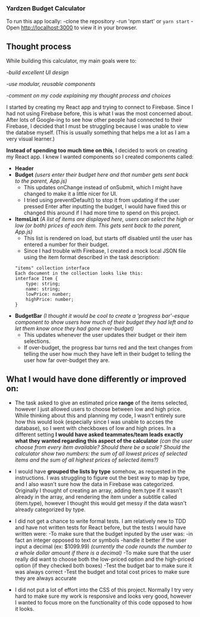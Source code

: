 ### Yardzen Budget Calculator

To run this app locally:
-clone the repository
-run 'npm start' or `yarn start`
-Open [http://localhost:3000](http://localhost:3000) to view it in your browser. 

## Thought process
While building this calculator, my main goals were to:

*-build excellent UI design*

*-use modular, reusable components*

*-comment on my code explaining my thought process and choices*


I started by creating my React app and trying to connect to Firebase. Since I had not using Firebase before, this is what I was the most concerned about. After lots of Google-ing to see how other people had connected to their Firebase, I decided that I must be struggling because I was unable to view the databse myself. (This is usually something that helps me a lot as I am a very visual learner.)

**Instead of spending too much time on this**, I decided to work on creating my React app. I knew I wanted components so I created components called:
- **Header**
- **Budget** *(users enter their budget here and that number gets sent back to the parent, App.js)*
    - This updates onChange instead of onSubmit, which I might have changed to make it a little nicer for UI.
    - I tried using preventDefault() to stop it from updating if the user pressed Enter after inputting the budget, I would have fixed this or changed this around if I had more time to spend on this project.
- **ItemsList** *(A list of items are displayed here, users can select the high or low (or both) prices of each item. This gets sent back to the parent, App.js)*
    - This list is rendered on load, but starts off disabled until the user has entered a number for their budget.
    - Since I had trouble with Firebase, I created a mock local JSON file using the item format described in the task description:
    ```
    "items" collection interface
    Each document in the collection looks like this:
    interface Item {
        type: string;
        name: string;
        lowPrice: number;
        highPrice: number;
    }
    ```
- **BudgetBar** *(I thought it would be cool to create a 'progress bar'-esque component to show users how much of their budget they had left and to let them know once they had gone over-budget)*
    - This updates whenever the user updates their budget or their item selections.
    - If over-budget, the progress bar turns red and the text changes from telling the user how much they have left in their budget to telling the user how far over-budget they are.



## What I would have done differently or improved on:

- The task asked to give an estimated price **range** of the items selected, however I just allowed users to choose between low and high price. While thinking about this and planning my code, I wasn't entirely sure how this would look (especially since I was unable to accses the database), so I went with checkboxes of low and high prices.
In a different setting **I would have asked teammates/team leads exactly what they wanted regarding this aspect of the calculator** *(can the user choose from every item available? Should there be a scale? Should the calculator show two numbers: the sum of all lowest prices of selected items and the sum of all highest prices of selected items?)*

- I would have **grouped the lists by type** somehow, as requested in the instructions. I was struggling to figure out the best way to map by type, and I also wasn't sure how the data in Firebase was categorized. Originally I thought of creating an array, adding item.type if it wasn't already in the array, and rendering the item under a subtitle called (item.type), however I thought this would get messy if the data wasn't already categorized by type.

- I did not get a chance to write formal tests. I am relatively new to TDD and have not written tests for React before, but the tests I would have written were:
    -To make sure that the budget inputed by the user was:
        -in fact an integer opposed to text or symbols
        -handle it better if the user input a decimal (ex: $1099.99) *(currently the code rounds the number to a whole dollar amount if there is a decimal)*
    -To make sure that the user really did want to choose both the low-priced option and the high-priced option (if they checked both boxes)
    -Test the budget bar to make sure it was always correct
    -Test the budget and total cost prices to make sure they are always accurate

- I did not put a lot of effort into the CSS of this project. Normally I try very hard to make sure my work is responsive and looks very good, however I wanted to focus more on the functionality of this code opposed to how it looks.
